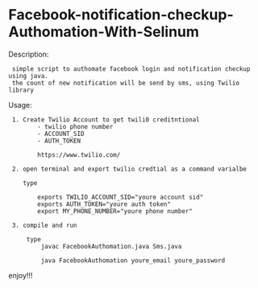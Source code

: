 # Facebook-notification-checkup-Authomation-With-Selinum


Description:
     
     simple script to authomate facebook login and notification checkup using java.
     the count of new notification will be send by sms, using Twilio library

Usage:

     1. Create Twilio Account to get twili0 creditntional
            - twilio phone number
            - ACCOUNT_SID
            - AUTH_TOKEN

            https://www.twilio.com/

     2. open terminal and export twilio credtial as a command varialbe

        type

            exports TWILIO_ACCOUNT_SID="youre account sid"
            exports AUTH_TOKEN="youre auth token"
            export MY_PHONE_NUMBER="youre phone number"

     3. compile and run

         type
             javac FacebookAuthomation.java Sms.java

             java FacebookAuthomation youre_email youre_password


enjoy!!!
